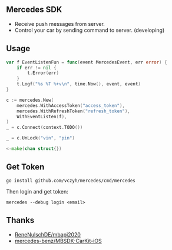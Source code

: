 ## Mercedes SDK

- Receive push messages from server.
- Control your car by sending command to server. (developing)


## Usage

```go
var f EventListenFun = func(event MercedesEvent, err error) {
    if err != nil {
        t.Error(err)
    }
    t.Logf("%s %T %+v\n", time.Now(), event, event)
}

c := mercedes.New(
    mercedes.WithAccessToken("access_token"),
    mercedes.WithRefreshToken("refresh_token"),
    WithEventListen(f),
)
_ = c.Connect(context.TODO())

_ = c.UnLock("vin", "pin")

<-make(chan struct{})
```

## Get Token

```shell
go install github.com/vczyh/mercedes/cmd/mercedes
```

Then login and get token:

```shell
mercedes --debug login <email>
```

## Thanks 

- [ReneNulschDE/mbapi2020](https://github.com/ReneNulschDE/mbapi2020)
- [mercedes-benz/MBSDK-CarKit-iOS](https://github.com/mercedes-benz/MBSDK-CarKit-iOS)